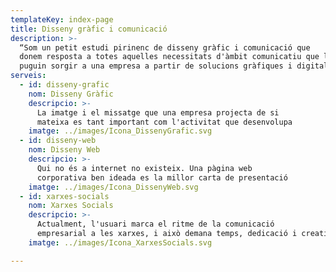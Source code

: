 ```yaml
---
templateKey: index-page
title: Disseny gràfic i comunicació
description: >-
  “Som un petit estudi pirinenc de disseny gràfic i comunicació que
  donem resposta a totes aquelles necessitats d'àmbit comunicatiu que li
  puguin sorgir a una empresa a partir de solucions gràfiques i digitals”
serveis:
  - id: disseny-grafic
    nom: Disseny Gràfic
    descripcio: >-
      La imatge i el missatge que una empresa projecta de si
      mateixa es tant important com l'activitat que desenvolupa
    imatge: ../images/Icona_DissenyGrafic.svg
  - id: disseny-web
    nom: Disseny Web
    descripcio: >-
      Qui no és a internet no existeix. Una pàgina web
      corporativa ben ideada es la millor carta de presentació
    imatge: ../images/Icona_DissenyWeb.svg
  - id: xarxes-socials
    nom: Xarxes Socials
    descripcio: >-
      Actualment, l'usuari marca el ritme de la comunicació
      empresarial a les xarxes, i això demana temps, dedicació i creativitat
    imatge: ../images/Icona_XarxesSocials.svg

---
```

